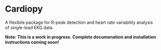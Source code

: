 # Cardiopy

A flexibile package for R-peak detection and heart rate variability analysis of single-lead EKG data. <br>

**Note: This is a work in progress. Complete documenation and installation instructions coming soon!**
